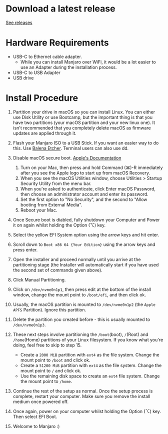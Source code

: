 # Download a latest release

[See releases](https://github.com/JPyke3/mbp-manjaro/releases)

# Hardware Requirements

* USB-C to Ethernet cable adapter.
    * While you can install Manjaro over WiFi, it would be a lot easier to use an Adapter during the installation process.
* USB-C to USB Adapter
* USB drive

# Install Procedure

1. Partition your drive in macOS so you can install Linux. You can either use Disk Utility or use Bootcamp, but the important thing is that you have two partitions (your macOS partition and your new linux one). It isn't recommended that you completely delete macOS as firmware updates are applied through it.
2. Flash your Manjaro ISO to a USB Stick. If you want an easier way to do this. Use [Balena Etcher](https://www.balena.io/etcher/). Terminal users can also use dd.
3. Disable macOS secure boot. [Apple's Documentation](https://support.apple.com/en-au/HT208330)

    1. Turn on your Mac, then press and hold Command (⌘)-R immediately after you see the Apple logo to start up from macOS Recovery.
    2. When you see the macOS Utilities window, choose Utilities > Startup Security Utility from the menu bar.
    3. When you're asked to authenticate, click Enter macOS Password, then choose an administrator account and enter its password.
    4. Set the first option to "No Security", and the second to "Allow booting from External Media".
    5. Reboot your Mac.

4. Once Secure boot is diabled, fully shutdown your Computer and Power it on again whilst holding the Option (⌥) key.
5. Select the yellow EFI System option using the arrow keys and hit enter.
6. Scroll down to `Boot x86 64 {Your Edition}` using the arrow keys and press enter.
7. Open the installer and proceed normally until you arrive at the partitioning stage (the Installer will automatically start if you have used the second set of commands given above).
8. Click Manual Partitioning.
9. Click on `/dev/nvme0n1p1`, then press edit at the bottom of the install window, change the mount point to `/boot/efi`, and then click ok.
10. Usually, the macOS partition is mounted to `/dev/nvme0n1p2` (the `Apple APFS` Partition). Ignore this partition.
11. Delete the partition you created before - this is usually mounted to `/dev/nvme0n1p3`.
12. These next steps involve partitioning the `/boot`(boot), `/`(Root) and `/home`(Home) partitions of your Linux filesystem. If you know what you're doing, feel free to skip to step 15.

    * Create a `2000 MiB` partition with `ext4` as the file system. Change the mount point to `/boot` and click ok.
    * Create a `51200 MiB` partition with `ext4` as the file system. Change the mount point to `/` and click ok.
    * Use the remaining disk space to create an `ext4` file system. Change the mount point to `/home`.

13. Continue the rest of the setup as normal. Once the setup process is complete, restart your computer. Make sure you remove the install medium once powered off.
14. Once again, power on your computer whilst holding the Option (⌥) key. Then select EFI Boot.
15. Welcome to Manjaro :)
